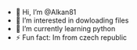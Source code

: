- 👋 Hi, I’m @Alkan81
- 👀 I’m interested in dowloading files
- 🌱 I’m currently learning python
- ⚡ Fun fact: Im from czech republic
